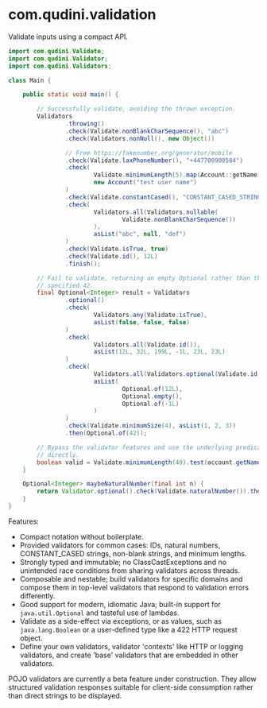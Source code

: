 # com.qudini.validation

Validate inputs using a compact API.

```java
import com.qudini.Validate;
import com.qudini.Validator;
import com.qudini.Validators;

class Main {

    public static void main() {

        // Successfully validate, avoiding the thrown exception.
        Validators
                .throwing()
                .check(Validate.nonBlankCharSequence(), "abc")
                .check(Validators.nonNull(), new Object())

                // From https://fakenumber.org/generator/mobile
                .check(Validate.laxPhoneNumber(), "+447700900584")
                .check(
                        Validate.minimumLength(5).map(Account::getName),
                        new Account("test user name")
                )
                .check(Validate.constantCased(), "CONSTANT_CASED_STRING")
                .check(
                        Validators.all(Validators.nullable(
                                Validate.nonBlankCharSequence())
                        ),
                        asList("abc", null, "def")
                )
                .check(Validate.isTrue, true)
                .check(Validate.id(), 12L)
                .finish();

        // Fail to validate, returning an empty Optional rather than the
        // specified 42.
        final Optional<Integer> result = Validators
                .optional()
                .check(
                        Validators.any(Validate.isTrue),
                        asList(false, false, false)
                )
                .check(
                        Validators.all(Validate.id()),
                        asList(12L, 32L, 199L, -1L, 23L, 23L)
                )
                .check(
                        Validators.all(Validators.optional(Validate.id())),
                        asList(
                                Optional.of(12L),
                                Optional.empty(),
                                Optional.of(-1L)
                        )
                )
                .check(Validate.minimumSize(4), asList(1, 2, 3))
                .then(Optional.of(42));

        // Bypass the validator features and use the underlying predicates
        // directly.
        boolean valid = Validate.minimumLength(40).test(account.getName());
    }

    Optional<Integer> maybeNaturalNumber(final int n) {
        return Validator.optional().check(Validate.naturalNumber()).then(n);
    }
}
```

Features:

* Compact notation without boilerplate.
* Provided validators for common cases: IDs, natural numbers, CONSTANT_CASED
  strings, non-blank strings, and minimum lengths.
* Strongly typed and immutable; no ClassCastExceptions and no unintended race
  conditions from sharing validators across threads.
* Composable and nestable; build validators for specific domains and compose
  them in top-level validators that respond to validation errors differently.
* Good support for modern, idiomatic Java; built-in support for
  `java.util.Optional` and tasteful use of lambdas.
* Validate as a side-effect via exceptions, or as values, such as
  `java.lang.Boolean` or a user-defined type like a 422 HTTP request object.
* Define your own validators, validator 'contexts' like HTTP or logging
  validators, and create 'base' validators that are embedded in other
  validators.

POJO validators are currently a beta feature under construction. They allow
structured validation responses suitable for client-side consumption rather than
direct strings to be displayed.
